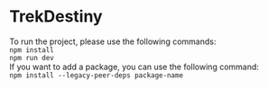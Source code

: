 # TrekDestiny

To run the project, please use the following commands:  <br>
`npm install` <br>
`npm run dev` <br>
If you want to add a package, you can use the following command: <br>
`npm install --legacy-peer-deps package-name` <br>
